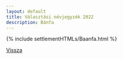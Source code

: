 ```yaml
---
layout: default
title: Választási névjegyzék 2022
description: Bánfa
---
```


{% include settlementHTMLs/Baanfa.html %}

[Vissza](./)